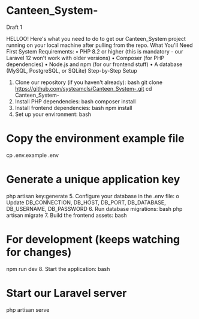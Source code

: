 # Canteen_System-
Draft 1

HELLOO! Here's what you need to do to get our Canteen_System project running on your local machine after pulling from the repo.
What You'll Need First
System Requirements:
•	PHP 8.2 or higher (this is mandatory - our Laravel 12 won't work with older versions)
•	Composer (for PHP dependencies)
•	Node.js and npm (for our frontend stuff)
•	A database (MySQL, PostgreSQL, or SQLite)
Step-by-Step Setup
1.	Clone our repository (if you haven't already):
bash
git clone https://github.com/systeamcls/Canteen_System-.git
cd Canteen_System-
2.	Install PHP dependencies:
bash
composer install
3.	Install frontend dependencies:
bash
npm install
4.	Set up your environment:
bash
# Copy the environment example file
cp .env.example .env

# Generate a unique application key
php artisan key:generate
5.	Configure your database in the .env file:
o	Update DB_CONNECTION, DB_HOST, DB_PORT, DB_DATABASE, DB_USERNAME, DB_PASSWORD
6.	Run database migrations:
bash
php artisan migrate
7.	Build the frontend assets:
bash
# For development (keeps watching for changes)
npm run dev
8.	Start the application:
bash
# Start our Laravel server
php artisan serve

